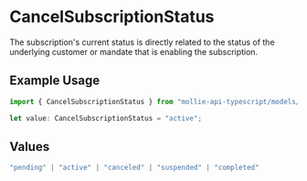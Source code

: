 # CancelSubscriptionStatus

The subscription's current status is directly related to the status of the underlying customer or mandate that is
enabling the subscription.

## Example Usage

```typescript
import { CancelSubscriptionStatus } from "mollie-api-typescript/models/operations";

let value: CancelSubscriptionStatus = "active";
```

## Values

```typescript
"pending" | "active" | "canceled" | "suspended" | "completed"
```